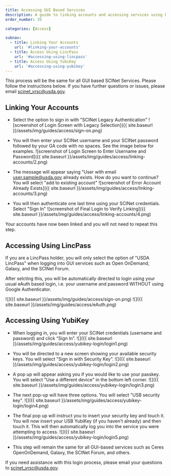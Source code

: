 ```yaml
---
title: Accessing GUI Based Services
description: A guide to linking accounts and accessing services using LincPass and YubiKey
order_number: 35 

categories: [Access]

subnav:
  - title: Linking Your Accounts
    url: '#linking-your-accounts'
  - title: Access Using LincPass  
    url: '#accessing-using-lincpass' 
  - title: Access Using YubiKey
    url: '#accessing-using-yubikey'
---
```


This process will be the same for all GUI based SCINet Services. Please follow the instructions below.  If you have further questions or issues, please email [scinet_vrsc@usda.gov](scinet_vrsc@usda.gov). <!--excerpt-->

## Linking Your Accounts

- Select the option to sign in with "SCINet Legacy Authentication"
![screenshot of Login Screen with Legacy Selection]({{ site.baseurl }}/assets/img/guides/access/sign-on.png)

- You will then enter your SCINet username and your SCINet password followed by your GA code with no spaces. See the image below for examples.
![screenshot of Login Screen to Enter Username and Password]({{ site.baseurl }}/assets/img/guides/access/linking-accounts/2.png)

- The message will appear saying "User with email user.sample@usda.gov already exists. How do you want to continue? You will select "add to existing account"
![screenshot of Error Account Already Exists]({{ site.baseurl }}/assets/img/guides/access/linking-accounts/3.png)

- You will then authenticate one last time using your SCINet credentials. Select "Sign In"
![screenshot of Final Login to Verify Linking]({{ site.baseurl }}/assets/img/guides/access/linking-accounts/4.png)

Your accounts have now been linked and you will not need to repeat this step.
 
## Accessing Using LincPass

If you are a LincPass holder, you will only select the option of "USDA LincPass" when logging into GUI services such as Open OnDemand, Galaxy, and the SCINet Forum. 

After selcting this, you will be automatically directed to login using your usual eAuth based login, i.e. your username and password WITHOUT using Google Authenticator. 

![]({{ site.baseurl }}/assets/img/guides/access/sign-on.png)
![]({{ site.baseurl }}/assets/img/guides/access/eAuth.png)
 
## Accessing Using YubiKey

- When logging in, you will enter your SCINet credentials (username and password) and click “Sign In”.
![]({{ site.baseurl }}/assets/img/guides/access/yubikey-login/login1.png)

- You will be directed to a new screen showing your available security keys. You will select "Sign in with Security Key".
![]({{ site.baseurl }}/assets/img/guides/access/yubikey-login/login2.png)

- A pop up will appear asking you if you would like to use your passkey. You will select "Use a different device" in the bottom left corner. 
![]({{ site.baseurl }}/assets/img/guides/access/yubikey-login/login3.png)

- The next pop-up will have three options. You will select "USB security key".
![]({{ site.baseurl }}/assets/img/guides/access/yubikey-login/login4.png)

- The final pop up will instruct you to insert your security key and touch it.  You will now insert your USB YubiKey (if you haven't already) and then touch it. This will then automatically log you into the service you were attempting to access. 
![]({{ site.baseurl }}/assets/img/guides/access/yubikey-login/login5.png)

- This step will remain the same for all GUI-based services such as Ceres OpenOnDemand, Galaxy, the SCINet Forum, and others. 

If you need assistance with this login process, please email your questions to scinet_vrsc@usda.gov.
